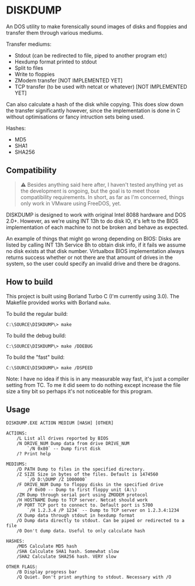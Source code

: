 # DISKDUMP
An DOS utility to make forensically sound images of disks and floppies and transfer them through various mediums.

Transfer mediums:
- Stdout (can be redirected to file, piped to another program etc)
- Hexdump format printed to stdout
- Split to files
- Write to floppies
- ZModem transfer [NOT IMPLEMENTED YET]
- TCP transfer (to be used with netcat or whatever) [NOT IMPLEMENTED YET]

Can also calculate a hash of the disk while copying. This does slow down the transfer significantly however, since the implementation is done in C without optimisations or fancy intruction sets being used.

Hashes:
- MD5
- SHA1
- SHA256

## Compatibility

> :warning: Besides anything said here after, I haven't tested anything yet as the development is ongoing, but the goal is to meet those compatibility requirements. In short, as far as I'm concerned, things only work in VMware using FreeDOS, yet.

DISKDUMP is designed to work with original Intel 8088 hardware and DOS 2.0+. However, as we're using INT 13h to do disk IO, it's left to the BIOS implementation of each machine to not be broken and behave as expected.

An example of things that might go wrong depending on BIOS: Disks are listed by calling INT 13h Service 8h to obtain disk info, if it fails we assume no disk exists at that disk number. Virtualbox BIOS implementation always returns success whether or not there are that amount of drives in the system, so the user could specify an invalid drive and there be dragons.

## How to build

This project is built using Borland Turbo C (I'm currently using 3.0). The Makefile provided works with Borland `make`.

To build the regular build:
```
C:\SOURCE\DISKDUMP\> make
```

To build the debug build:
```
C:\SOURCE\DISKDUMP\> make /DDEBUG
```

To build the "fast" build:
```
C:\SOURCE\DISKDUMP\> make /DSPEED
```

Note: I have no idea if this is in any measurable way fast, it's just a compiler setting from TC. To me it did seem to do nothing except increase the file size a tiny bit so perhaps it's not noticeable for this program.

## Usage
```
DISKDUMP.EXE ACTION MEDIUM [HASH] [OTHER]

ACTIONS:
	/L List all drives reported by BIOS
	/N DRIVE_NUM Dump data from drive DRIVE_NUM
		`/N 0x80` -- Dump first disk
	/? Print help

MEDIUMS:
	/D PATH Dump to files in the specified directory.
	/Z SIZE Size in bytes of the files. Default is 1474560
		`/D D:\DUMP /Z 1000000`
	/F DRIVE_NUM Dump to floppy disks in the specified drive
		/F 0x00 -- Dump to first floppy unit (A:\)
	/ZM Dump through serial port using ZMODEM protocol
	/H HOSTNAME Dump to TCP server. Netcat should work
	/P PORT TCP port to connect to. Default port is 5700
		`/H 1.2.3.4 /P 1234` -- Dump to TCP server on 1.2.3.4:1234
	/X Dump data through stdout in hexdump format
	/O Dump data directly to stdout. Can be piped or redirected to a file
	/0 Don't dump data. Useful to only calculate hash

HASHES:
	/MD5 Calculate MD5 hash
	/SHA Calculate SHA1 hash. Somewhat slow
	/SHA2 Calculate SHA256 hash. VERY slow

OTHER FLAGS:
	/B Display progress bar
	/Q Quiet. Don't print anything to stdout. Necessary with /O
```
